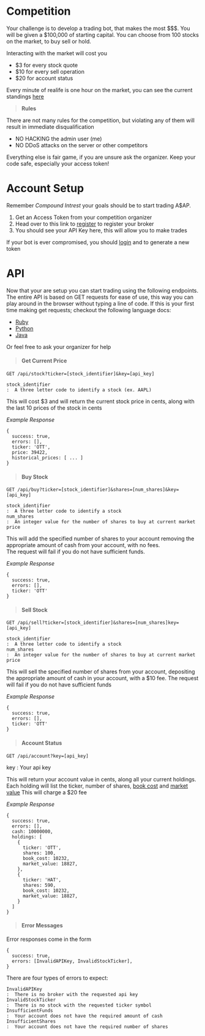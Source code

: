 # Competition
Your challenge is to develop a trading bot, that makes the most $$$.
You will be given a $100,000 of starting capital.  You can choose from
100 stocks on the market, to buy sell or hold.  

Interacting with the market will cost you

- $3 for every stock quote
- $10 for every sell operation
- $20 for account status

Every minute of realife is one hour on the market, you can see the current
standings [here](/)

>__Rules__

There are not many rules for the competition, but violating any of them
will result in immediate disqualification

- NO HACKING the admin user (me)
- NO DDoS attacks on the server or other competitors

Everything else is fair game, if you are unsure ask the organizer.
Keep your code safe, especially your access token!

# Account Setup
Remember _Compound Intrest_ your goals should be to start trading A$AP.

 1. Get an Access Token from your competition organizer
 2. Head over to this link to [register]('/broker/register') to register your broker
 3. You should see your API Key here, this will allow you to make trades

If your bot is ever compromised, you should [login]('/broker/login') and to generate a new token

# API
Now that your are setup you can start trading using the following endpoints.
The entire API is based on GET requests for ease of use, this way you can play around
in the browser without typing a line of code.
If this is your first time making get requests; checkout the following language docs:

 - [Ruby]()
 - [Python]()
 - [Java]()

Or feel free to ask your organizer for help

>#### Get Current Price

`GET /api/stock?ticker=[stock_identifier]&key=[api_key]`

```
stock_identifier
:  A three letter code to identify a stock (ex. AAPL)
```
This will cost $3 and will return the current stock price in cents, along with
the last 10 prices of the stock in cents

_Example Response_

```
{
  success: true,
  errors: [],
  ticker: 'OTT',
  price: 39422,
  historical_prices: [ ... ]
}
```

>#### Buy Stock

`GET /api/buy?ticker=[stock_identifier]&shares=[num_shares]&key=[api_key]`

```
stock_identifier
:  A three letter code to identify a stock
num_shares
:  An integer value for the number of shares to buy at current market price
```

This will add the specified number of shares to your account removing the
appropriate amount of cash from your account, with no fees.  
The request will fail if you do not have sufficient funds.

_Example Response_

```
{
  success: true,
  errors: [],
  ticker: 'OTT'
}
```


>#### Sell Stock

`GET /api/sell?ticker=[stock_identifier]&shares=[num_shares]key=[api_key]`

```
stock_identifier
:  A three letter code to identify a stock
num_shares
:  An integer value for the number of shares to buy at current market price
```

This will sell the specified number of shares from your account, depositing
the appropriate amount of cash in your account, with a $10 fee.
The request will fail if you do not have sufficient funds

_Example Response_

```
{
  success: true,
  errors: [],
  ticker: 'OTT'
}
```

>#### Account Status

`GET /api/account?key=[api_key]`

key
:  Your api key

This will return your account value in cents, along all your current holdings.
Each holding will list the ticker, number of shares,
[book cost](https://www.accountingtools.com/articles/what-is-the-difference-between-book-value-and-market-value.html)
and [market value](https://www.accountingtools.com/articles/what-is-the-difference-between-book-value-and-market-value.html)
This will charge a $20 fee

_Example Response_

```
{
  success: true,
  errors: [],
  cash: 10000000,
  holdings: [
    {
      ticker: 'OTT',
      shares: 100,
      book_cost: 10232,
      market_value: 18827,
    },
    {
      ticker: 'HAT',
      shares: 590,
      book_cost: 10232,
      market_value: 18827,
    }
  ]
}
```

>#### Error Messages

Error responses come in the form

```
{
  success: true,
  errors: [InvalidAPIKey, InvalidStockTicker],
}
```

There are four types of errors to expect:

```
InvalidAPIKey
:  There is no broker with the requested api key
InvalidStockTicker
:  There is no stock with the requested ticker symbol
InsufficientFunds
:  Your account does not have the required amount of cash
InsufficientShares
:  Your account does not have the required number of shares
```
